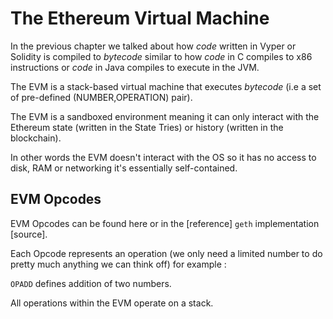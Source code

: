 # The Ethereum Virtual Machine

In the previous chapter we talked about how *code* written in Vyper
or Solidity is compiled to *bytecode* similar to how *code* in C compiles
to x86 instructions or *code* in Java compiles to execute in the JVM.

The EVM is a stack-based virtual machine that executes *bytecode* (i.e a set of pre-defined (NUMBER,OPERATION) pair).

The EVM is a sandboxed environment meaning it can only interact with the
Ethereum state (written in the State Tries) or history (written in the blockchain).

In other words the EVM doesn't interact with the OS so it has no access
to disk, RAM or networking it's essentially self-contained.

## EVM Opcodes

EVM Opcodes can be found here or in the [reference] `geth` implementation [source].

Each Opcode represents an operation (we only need a limited number to do pretty much anything we can think off) for example :

`OPADD` defines addition of two numbers.

All operations within the EVM operate on a stack.